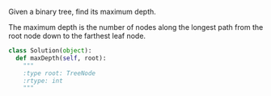 Given a binary tree, find its maximum depth.

The maximum depth is the number of nodes along the longest path from the root node down to the farthest leaf node.


```python
class Solution(object):
  def maxDepth(self, root):
    """
    :type root: TreeNode
    :rtype: int
    """
```
